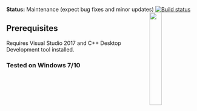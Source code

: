 **Status:** Maintenance (expect bug fixes and minor updates)
<img src="data/logo.jpg" width=25% align="right" /> [![Build status](https://travis-ci.org/openai/baselines.svg?branch=master)](https://travis-ci.org/openai/baselines)
  

## Prerequisites 
Requires Visual Studio 2017 and C++ Desktop Development tool installed.
### Tested on Windows 7/10 
